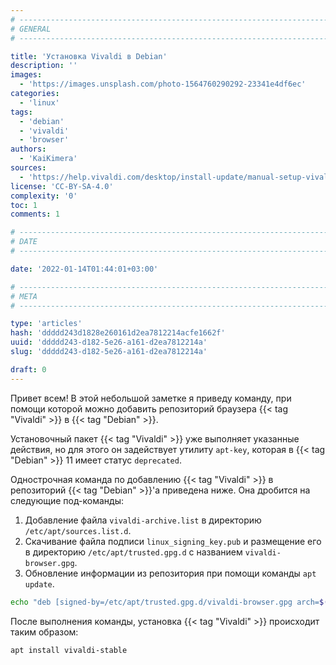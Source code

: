 ```yaml
---
# -------------------------------------------------------------------------------------------------------------------- #
# GENERAL
# -------------------------------------------------------------------------------------------------------------------- #

title: 'Установка Vivaldi в Debian'
description: ''
images:
  - 'https://images.unsplash.com/photo-1564760290292-23341e4df6ec'
categories:
  - 'linux'
tags:
  - 'debian'
  - 'vivaldi'
  - 'browser'
authors:
  - 'KaiKimera'
sources:
  - 'https://help.vivaldi.com/desktop/install-update/manual-setup-vivaldi-linux-repositories/'
license: 'CC-BY-SA-4.0'
complexity: '0'
toc: 1
comments: 1

# -------------------------------------------------------------------------------------------------------------------- #
# DATE
# -------------------------------------------------------------------------------------------------------------------- #

date: '2022-01-14T01:44:01+03:00'

# -------------------------------------------------------------------------------------------------------------------- #
# META
# -------------------------------------------------------------------------------------------------------------------- #

type: 'articles'
hash: 'ddddd243d1828e260161d2ea7812214acfe1662f'
uuid: 'ddddd243-d182-5e26-a161-d2ea7812214a'
slug: 'ddddd243-d182-5e26-a161-d2ea7812214a'

draft: 0
---
```


Привет всем! В этой небольшой заметке я приведу команду, при помощи которой можно добавить репозиторий браузера {{< tag "Vivaldi" >}} в {{< tag "Debian" >}}.

<!--more-->

Установочный пакет {{< tag "Vivaldi" >}} уже выполняет указанные действия, но для этого он задействует утилиту `apt-key`, которая в {{< tag "Debian" >}} 11 имеет статус `deprecated`.

Однострочная команда по добавлению {{< tag "Vivaldi" >}} в репозиторий {{< tag "Debian" >}}'а приведена ниже. Она дробится на следующие под-команды:

1. Добавление файла `vivaldi-archive.list` в директорию `/etc/apt/sources.list.d`.
2. Скачивание файла подписи `linux_signing_key.pub` и размещение его в директорию `/etc/apt/trusted.gpg.d` с названием `vivaldi-browser.gpg`.
3. Обновление информации из репозитория при помощи команды `apt update`.

```bash
echo "deb [signed-by=/etc/apt/trusted.gpg.d/vivaldi-browser.gpg arch=$(dpkg --print-architecture)] https://repo.vivaldi.com/archive/deb/ stable main" | tee /etc/apt/sources.list.d/vivaldi-archive.list && curl -fsSL 'https://repo.vivaldi.com/archive/linux_signing_key.pub' | gpg --dearmor | tee /etc/apt/trusted.gpg.d/vivaldi-browser.gpg > /dev/null && apt update
```

После выполнения команды, установка {{< tag "Vivaldi" >}} происходит таким образом:

```bash
apt install vivaldi-stable
```
